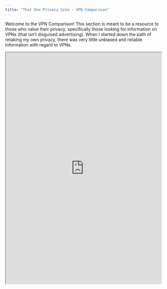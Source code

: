 ```yaml
---
title: "That One Privacy Site - VPN Comparison"
---
```


Welcome to the VPN Comparison!  This section is meant to be a resource to those who value their privacy, specifically those looking for information on VPNs (that isn’t disguised advertising).  When I started down the path of retaking my own privacy, there was very little unbiased and reliable information with regard to VPNs.

<iframe height="750" width="100%" src="https://ewelton.github.io/ktest/wiki.html#That%20One%20Privacy%20Site%20-%20VPN%20Comparison"></iframe>
